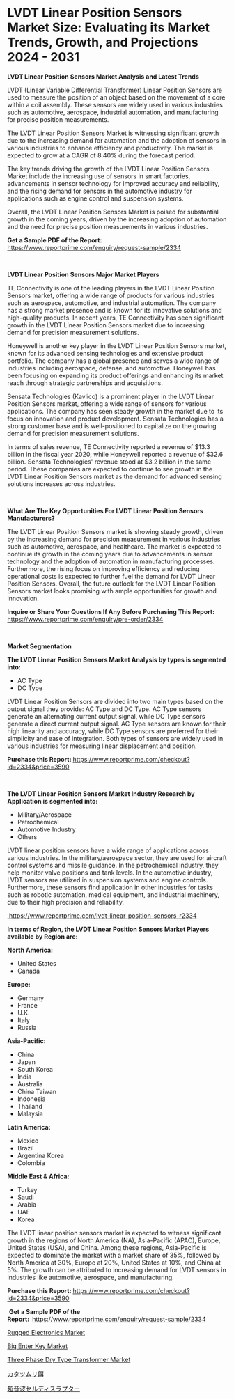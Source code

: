 <p><h1>LVDT Linear Position Sensors Market Size: Evaluating its Market Trends, Growth, and Projections 2024 - 2031</h1></p><p><strong>LVDT Linear Position Sensors Market Analysis and Latest Trends</strong></p>
<p><p>LVDT (Linear Variable Differential Transformer) Linear Position Sensors are used to measure the position of an object based on the movement of a core within a coil assembly. These sensors are widely used in various industries such as automotive, aerospace, industrial automation, and manufacturing for precise position measurements.</p><p>The LVDT Linear Position Sensors Market is witnessing significant growth due to the increasing demand for automation and the adoption of sensors in various industries to enhance efficiency and productivity. The market is expected to grow at a CAGR of 8.40% during the forecast period.</p><p>The key trends driving the growth of the LVDT Linear Position Sensors Market include the increasing use of sensors in smart factories, advancements in sensor technology for improved accuracy and reliability, and the rising demand for sensors in the automotive industry for applications such as engine control and suspension systems.</p><p>Overall, the LVDT Linear Position Sensors Market is poised for substantial growth in the coming years, driven by the increasing adoption of automation and the need for precise position measurements in various industries.</p></p>
<p><strong>Get a Sample PDF of the Report:&nbsp;</strong> <a href="https://www.reportprime.com/enquiry/request-sample/2334">https://www.reportprime.com/enquiry/request-sample/2334</a></p>
<p>&nbsp;</p>
<p><strong>LVDT Linear Position Sensors Major Market Players</strong></p>
<p><p>TE Connectivity is one of the leading players in the LVDT Linear Position Sensors market, offering a wide range of products for various industries such as aerospace, automotive, and industrial automation. The company has a strong market presence and is known for its innovative solutions and high-quality products. In recent years, TE Connectivity has seen significant growth in the LVDT Linear Position Sensors market due to increasing demand for precision measurement solutions.</p><p>Honeywell is another key player in the LVDT Linear Position Sensors market, known for its advanced sensing technologies and extensive product portfolio. The company has a global presence and serves a wide range of industries including aerospace, defense, and automotive. Honeywell has been focusing on expanding its product offerings and enhancing its market reach through strategic partnerships and acquisitions.</p><p>Sensata Technologies (Kavlico) is a prominent player in the LVDT Linear Position Sensors market, offering a wide range of sensors for various applications. The company has seen steady growth in the market due to its focus on innovation and product development. Sensata Technologies has a strong customer base and is well-positioned to capitalize on the growing demand for precision measurement solutions.</p><p>In terms of sales revenue, TE Connectivity reported a revenue of $13.3 billion in the fiscal year 2020, while Honeywell reported a revenue of $32.6 billion. Sensata Technologies' revenue stood at $3.2 billion in the same period. These companies are expected to continue to see growth in the LVDT Linear Position Sensors market as the demand for advanced sensing solutions increases across industries.</p></p>
<p>&nbsp;</p>
<p><strong>What Are The Key Opportunities For LVDT Linear Position Sensors Manufacturers?</strong></p>
<p><p>The LVDT Linear Position Sensors market is showing steady growth, driven by the increasing demand for precision measurement in various industries such as automotive, aerospace, and healthcare. The market is expected to continue its growth in the coming years due to advancements in sensor technology and the adoption of automation in manufacturing processes. Furthermore, the rising focus on improving efficiency and reducing operational costs is expected to further fuel the demand for LVDT Linear Position Sensors. Overall, the future outlook for the LVDT Linear Position Sensors market looks promising with ample opportunities for growth and innovation.</p></p>
<p><strong>Inquire or Share Your Questions If Any Before Purchasing This Report:</strong> <a href="https://www.reportprime.com/enquiry/pre-order/2334">https://www.reportprime.com/enquiry/pre-order/2334</a></p>
<p>&nbsp;</p>
<p><strong>Market Segmentation</strong></p>
<p><strong>The LVDT Linear Position Sensors Market Analysis by types is segmented into:</strong></p>
<p><ul><li>AC Type</li><li>DC Type</li></ul></p>
<p><p>LVDT Linear Position Sensors are divided into two main types based on the output signal they provide: AC Type and DC Type. AC Type sensors generate an alternating current output signal, while DC Type sensors generate a direct current output signal. AC Type sensors are known for their high linearity and accuracy, while DC Type sensors are preferred for their simplicity and ease of integration. Both types of sensors are widely used in various industries for measuring linear displacement and position.</p></p>
<p><strong>Purchase this Report:&nbsp;</strong><a href="https://www.reportprime.com/checkout?id=2334&price=3590">https://www.reportprime.com/checkout?id=2334&price=3590</a></p>
<p>&nbsp;</p>
<p><strong>The LVDT Linear Position Sensors Market Industry Research by Application is segmented into:</strong></p>
<p><ul><li>Military/Aerospace</li><li>Petrochemical</li><li>Automotive Industry</li><li>Others</li></ul></p>
<p><p>LVDT linear position sensors have a wide range of applications across various industries. In the military/aerospace sector, they are used for aircraft control systems and missile guidance. In the petrochemical industry, they help monitor valve positions and tank levels. In the automotive industry, LVDT sensors are utilized in suspension systems and engine controls. Furthermore, these sensors find application in other industries for tasks such as robotic automation, medical equipment, and industrial machinery, due to their high precision and reliability.</p></p>
<p><a href="https://www.reportprime.com/lvdt-linear-position-sensors-r2334">&nbsp;https://www.reportprime.com/lvdt-linear-position-sensors-r2334</a></p>
<p><strong>In terms of Region, the LVDT Linear Position Sensors Market Players available by Region are:</strong></p>
<p>
    <p> <strong> North America: </strong>
        <ul>
            <li>United States</li>
            <li>Canada</li>
        </ul>
        </p> 
    <p> <strong> Europe: </strong>
        <ul>
            <li>Germany</li>
            <li>France</li>
            <li>U.K.</li>
            <li>Italy</li>
            <li>Russia</li>
        </ul>
        </p> 
    <p> <strong> Asia-Pacific: </strong>
        <ul>
            <li>China</li>
            <li>Japan</li>
            <li>South Korea</li>
            <li>India</li>
            <li>Australia</li>
            <li>China Taiwan</li>
            <li>Indonesia</li>
            <li>Thailand</li>
            <li>Malaysia</li>
        </ul>
        </p> 
    <p> <strong> Latin America: </strong>
        <ul>
            <li>Mexico</li>
            <li>Brazil</li>
            <li>Argentina Korea</li>
            <li>Colombia</li>
        </ul>
        </p> 
    <p> <strong> Middle East & Africa: </strong>
        <ul>
            <li>Turkey</li>
            <li>Saudi</li>
            <li>Arabia</li>
            <li>UAE</li>
            <li>Korea</li>
        </ul>
    </p>
    </p>
<p><p>The LVDT linear position sensors market is expected to witness significant growth in the regions of North America (NA), Asia-Pacific (APAC), Europe, United States (USA), and China. Among these regions, Asia-Pacific is expected to dominate the market with a market share of 35%, followed by North America at 30%, Europe at 20%, United States at 10%, and China at 5%. The growth can be attributed to increasing demand for LVDT sensors in industries like automotive, aerospace, and manufacturing.</p></p>
<p><strong>Purchase this Report: </strong><a href="https://www.reportprime.com/checkout?id=2334&price=3590">https://www.reportprime.com/checkout?id=2334&price=3590</a></p>
<p>&nbsp;<strong>Get a Sample PDF of the Report:&nbsp;&nbsp;</strong><a href="https://www.reportprime.com/enquiry/request-sample/2334">https://www.reportprime.com/enquiry/request-sample/2334</a></p>
<p><strong></strong></p>
<p><p><a href="https://github.com/lorenzaSchmeler/Market-Research-Report-List-1/blob/main/rugged-electronics-market.md">Rugged Electronics Market</a></p><p><a href="https://issuu.com/reportprime-2/docs/big-enter-key-market-size-2030.pptx">Big Enter Key Market</a></p><p><a href="https://github.com/ruddyyedelwadw/Market-Research-Report-List-2/blob/main/three-phase-dry-type-transformer-market.md">Three Phase Dry Type Transformer Market</a></p><p><a href="https://github.com/leigh4852023/Market-Research-Report-List-1/blob/main/849559372202.md">カタツムリ餌</a></p><p><a href="https://github.com/alyle7648/Market-Research-Report-List-1/blob/main/822371072201.md">超音波セルディスラプター</a></p></p>